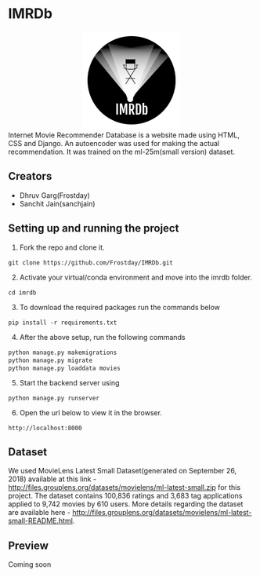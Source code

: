 # IMRDb
<center><img src="assets/logo.png" alt="logo"></center>
Internet Movie Recommender Database is a website made using HTML, CSS and Django. An autoencoder was used for making the actual recommendation. It was trained on the ml-25m(small version) dataset.

## Creators
 
- Dhruv Garg(Frostday)
- Sanchit Jain(sanchjain)

## Setting up and running the project

1. Fork the repo and clone it.
```
git clone https://github.com/Frostday/IMRDb.git
```
2. Activate your virtual/conda environment and move into the imrdb folder.
```
cd imrdb
```
3. To download the required packages run the commands below 
```
pip install -r requirements.txt
```
4. After the above setup, run the following commands
```
python manage.py makemigrations
python manage.py migrate
python manage.py loaddata movies
```
5. Start the backend server using 
```
python manage.py runserver
```
6. Open the url below to view it in the browser.
```
http://localhost:8000
```

## Dataset

We used MovieLens Latest Small Dataset(generated on September 26, 2018) available at this link - http://files.grouplens.org/datasets/movielens/ml-latest-small.zip for this project. The dataset contains 100,836 ratings and 3,683 tag applications applied to 9,742 movies by 610 users. More details regarding the dataset are available here - http://files.grouplens.org/datasets/movielens/ml-latest-small-README.html.

## Preview

Coming soon